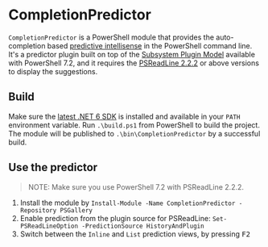 # CompletionPredictor

`CompletionPredictor` is a PowerShell module that provides the auto-completion based [predictive intellisense](https://devblogs.microsoft.com/powershell/announcing-psreadline-2-1-with-predictive-intellisense/) in the PowerShell command line.
It's a predictor plugin built on top of the [Subsystem Plugin Model](https://docs.microsoft.com/powershell/scripting/learn/experimental-features#pssubsystempluginmodel) available with PowerShell 7.2, and it requires the [PSReadLine 2.2.2](https://www.powershellgallery.com/packages/PSReadLine/2.2.2) or above versions to display the suggestions.

## Build

Make sure the [latest .NET 6 SDK](https://dotnet.microsoft.com/download/dotnet/6.0) is installed and available in your `PATH` environment variable.
Run `.\build.ps1` from PowerShell to build the project. The module will be published to `.\bin\CompletionPredictor` by a successful build.

## Use the predictor

> NOTE: Make sure you use PowerShell 7.2 with PSReadLine 2.2.2.

1. Install the module by `Install-Module -Name CompletionPredictor -Repository PSGallery`
1. Enable prediction from the plugin source for PSReadLine: `Set-PSReadLineOption -PredictionSource HistoryAndPlugin`
1. Switch between the `Inline` and `List` prediction views, by pressing <kbd>F2</kbd>

